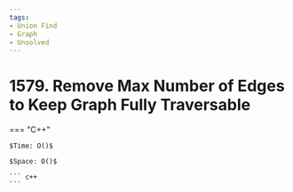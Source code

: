 ```yaml
---
tags:
- Union Find
- Graph
- Unsolved
---
```



# 1579. Remove Max Number of Edges to Keep Graph Fully Traversable

=== "C++"

    $Time: O()$

    $Space: O()$

    ``` c++
    ```